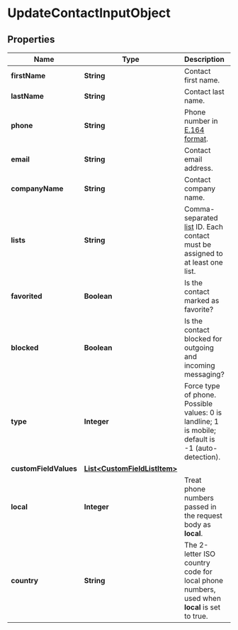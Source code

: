 
# UpdateContactInputObject

## Properties
Name | Type | Description | Notes
------------ | ------------- | ------------- | -------------
**firstName** | **String** | Contact first name. |  [optional]
**lastName** | **String** | Contact last name. |  [optional]
**phone** | **String** | Phone number in [E.164 format](https://en.wikipedia.org/wiki/E.164). | 
**email** | **String** | Contact email address. |  [optional]
**companyName** | **String** | Contact company name. |  [optional]
**lists** | **String** | Comma-separated [list](http://docs.textmagictesting.com/#section/Lists) ID. Each contact must be assigned to at least one list. | 
**favorited** | **Boolean** | Is the contact marked as favorite? |  [optional]
**blocked** | **Boolean** | Is the contact blocked for outgoing and incoming messaging? |  [optional]
**type** | **Integer** | Force type of phone. Possible values: 0 is landline; 1 is mobile; default is -1 (auto-detection). |  [optional]
**customFieldValues** | [**List&lt;CustomFieldListItem&gt;**](CustomFieldListItem.md) |  |  [optional]
**local** | **Integer** | Treat phone numbers passed in the request body as **local**. |  [optional]
**country** | **String** | The 2-letter ISO country code for local phone numbers, used when **local** is set to true. |  [optional]



